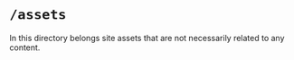 # `/assets`

In this directory belongs site assets that are not necessarily related to any content.
